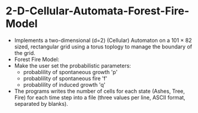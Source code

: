 # 2-D-Cellular-Automata-Forest-Fire-Model
- Implements a two-dimensional (d=2) (Cellular) Automaton on a 101 × 82 sized, rectangular grid using a torus toplogy to manage the boundary of the grid. 
- Forest Fire Model:
- Make the user set the probabilistic parameters:
  - probablility of spontaneous growth 'p'
  - probablility of spontaneous fire 'f'
  - probablility of induced growth 'q'
- The programs writes the number of cells for each state (Ashes, Tree, Fire) for each time step into a file (three values per line, ASCII format, separated by blanks).
